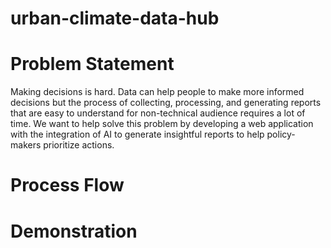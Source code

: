 # urban-climate-data-hub

# Problem Statement
Making decisions is hard. Data can help people to make more informed decisions but the process of collecting, processing, and generating reports that are easy to understand for non-technical audience requires a lot of time. We want to help solve this problem by developing a web application with the integration of AI to generate insightful reports to help policy-makers prioritize actions.

# Process Flow

# Demonstration
